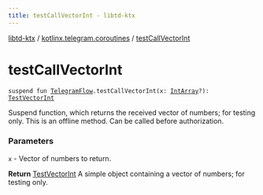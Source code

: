 ```yaml
---
title: testCallVectorInt - libtd-ktx
---
```


[libtd-ktx](../index.html) / [kotlinx.telegram.coroutines](index.html) / [testCallVectorInt](./test-call-vector-int.html)

# testCallVectorInt

`suspend fun `[`TelegramFlow`](../kotlinx.telegram.core/-telegram-flow/index.html)`.testCallVectorInt(x: `[`IntArray`](https://kotlinlang.org/api/latest/jvm/stdlib/kotlin/-int-array/index.html)`?): `[`TestVectorInt`](https://tdlibx.github.io/td/docs/org/drinkless/td/libcore/telegram/TdApi.TestVectorInt.html)

Suspend function, which returns the received vector of numbers; for testing only. This is an
offline method. Can be called before authorization.

### Parameters

`x` - Vector of numbers to return.

**Return**
[TestVectorInt](https://tdlibx.github.io/td/docs/org/drinkless/td/libcore/telegram/TdApi.TestVectorInt.html) A simple object containing a vector of numbers; for testing only.

